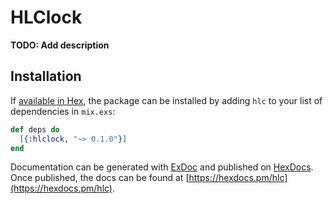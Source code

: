 # HLClock

**TODO: Add description**

## Installation

If [available in Hex](https://hex.pm/docs/publish), the package can be installed
by adding `hlc` to your list of dependencies in `mix.exs`:

```elixir
def deps do
  [{:hlclock, "~> 0.1.0"}]
end
```

Documentation can be generated with [ExDoc](https://github.com/elixir-lang/ex_doc)
and published on [HexDocs](https://hexdocs.pm). Once published, the docs can
be found at [https://hexdocs.pm/hlc](https://hexdocs.pm/hlc).

